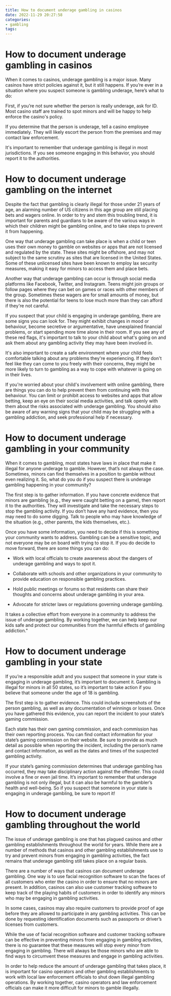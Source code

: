 ```yaml
---
title: How to document underage gambling in casinos
date: 2022-11-29 20:27:58
categories:
- gambling
tags:
---
```



#  How to document underage gambling in casinos

When it comes to casinos, underage gambling is a major issue. Many casinos have strict policies against it, but it still happens. If you’re ever in a situation where you suspect someone is gambling underage, here’s what to do:

First, if you’re not sure whether the person is really underage, ask for ID. Most casino staff are trained to spot minors and will be happy to help enforce the casino's policy.

If you determine that the person is underage, tell a casino employee immediately. They will likely escort the person from the premises and may contact law enforcement.

It's important to remember that underage gambling is illegal in most jurisdictions. If you see someone engaging in this behavior, you should report it to the authorities.

#  How to document underage gambling on the internet

Despite the fact that gambling is clearly illegal for those under 21 years of age, an alarming number of US citizens in this age group are still placing bets and wagers online. In order to try and stem this troubling trend, it is important for parents and guardians to be aware of the various ways in which their children might be gambling online, and to take steps to prevent it from happening.

One way that underage gambling can take place is when a child or teen uses their own money to gamble on websites or apps that are not licensed and regulated by the state. These sites might be offshore, and may not subject to the same scrutiny as sites that are licensed in the United States. Some of these unlicensed sites have been known to employ lax security measures, making it easy for minors to access them and place bets.

Another way that underage gambling can occur is through social media platforms like Facebook, Twitter, and Instagram. Teens might join groups or follow pages where they can bet on games or races with other members of the group. Sometimes these wagers are for small amounts of money, but there is also the potential for teens to lose much more than they can afford if they're not careful.

If you suspect that your child is engaging in underage gambling, there are some signs you can look for. They might exhibit changes in mood or behaviour, become secretive or argumentative, have unexplained financial problems, or start spending more time alone in their room. If you see any of these red flags, it's important to talk to your child about what's going on and ask them about any gambling activity they may have been involved in.

It's also important to create a safe environment where your child feels comfortable talking about any problems they're experiencing. If they don't feel like they can come to you freely with their concerns, they might be more likely to turn to gambling as a way to cope with whatever is going on in their lives.

If you're worried about your child's involvement with online gambling, there are things you can do to help prevent them from continuing with this behaviour. You can limit or prohibit access to websites and apps that allow betting, keep an eye on their social media activities, and talk openly with them about the risks associated with underage gambling. You should also be aware of any warning signs that your child may be struggling with a gambling addiction, and seek professional help if necessary.

#  How to document underage gambling in your community

When it comes to gambling, most states have laws in place that make it illegal for anyone underage to gamble. However, that’s not always the case. Sometimes, minors can find themselves in a position to gamble without even realizing it. So, what do you do if you suspect there is underage gambling happening in your community? 

The first step is to gather information. If you have concrete evidence that minors are gambling (e.g., they were caught betting on a game), then report it to the authorities. They will investigate and take the necessary steps to stop the gambling activity. If you don’t have any hard evidence, then you may need to do some digging. Talk to people who may have knowledge of the situation (e.g., other parents, the kids themselves, etc.). 

Once you have some information, you need to decide if this is something your community wants to address. Gambling can be a sensitive topic, and not everyone may be on board with trying to stop it. If you do decide to move forward, there are some things you can do: 

- Work with local officials to create awareness about the dangers of underage gambling and ways to spot it.

- Collaborate with schools and other organizations in your community to provide education on responsible gambling practices.

- Hold public meetings or forums so that residents can share their thoughts and concerns about underage gambling in your area.

- Advocate for stricter laws or regulations governing underage gambling. 

It takes a collective effort from everyone in a community to address the issue of underage gambling. By working together, we can help keep our kids safe and protect our communities from the harmful effects of gambling addiction."

#  How to document underage gambling in your state

If you’re a responsible adult and you suspect that someone in your state is engaging in underage gambling, it’s important to document it. Gambling is illegal for minors in all 50 states, so it’s important to take action if you believe that someone under the age of 18 is gambling.

The first step is to gather evidence. This could include screenshots of the person gambling, as well as any documentation of winnings or losses. Once you have gathered this evidence, you can report the incident to your state’s gaming commission.

Each state has their own gaming commission, and each commission has their own reporting process. You can find contact information for your state’s gaming commission on their website. Be sure to provide as much detail as possible when reporting the incident, including the person’s name and contact information, as well as the dates and times of the suspected gambling activity.

If your state’s gaming commission determines that underage gambling has occurred, they may take disciplinary action against the offender. This could involve a fine or even jail time. It’s important to remember that underage gambling is not only illegal, but it can also be harmful to the gambler’s health and well-being. So if you suspect that someone in your state is engaging in underage gambling, be sure to report it!

#  How to document underage gambling throughout the world

The issue of underage gambling is one that has plagued casinos and other gambling establishments throughout the world for years. While there are a number of methods that casinos and other gambling establishments use to try and prevent minors from engaging in gambling activities, the fact remains that underage gambling still takes place on a regular basis.

There are a number of ways that casinos can document underage gambling. One way is to use facial recognition software to scan the faces of all customers who enter the casino in order to ensure that no minors are present. In addition, casinos can also use customer tracking software to keep track of the playing habits of customers in order to identify any minors who may be engaging in gambling activities.

In some cases, casinos may also require customers to provide proof of age before they are allowed to participate in any gambling activities. This can be done by requesting identification documents such as passports or driver’s licenses from customers.

While the use of facial recognition software and customer tracking software can be effective in preventing minors from engaging in gambling activities, there is no guarantee that these measures will stop every minor from engaging in gambling. There will always be those minors who are able to find ways to circumvent these measures and engage in gambling activities.

In order to help reduce the amount of underage gambling that takes place, it is important for casino operators and other gambling establishments to work with local law enforcement officials to shut down illegal gambling operations. By working together, casino operators and law enforcement officials can make it more difficult for minors to gamble illegally.